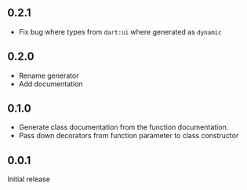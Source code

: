 ## 0.2.1

- Fix bug where types from `dart:ui` where generated as `dynamic`

## 0.2.0

- Rename generator
- Add documentation

## 0.1.0

- Generate class documentation from the function documentation.
- Pass down decorators from function parameter to class constructor

## 0.0.1

Initial release
